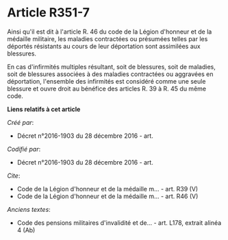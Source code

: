 # Article R351-7

Ainsi qu'il est dit à l'article R. 46 du code de la Légion d'honneur et de la médaille militaire, les maladies contractées ou
présumées telles par les déportés résistants au cours de leur déportation sont assimilées aux blessures.

En cas d'infirmités multiples résultant, soit de blessures, soit de maladies, soit de blessures associées à des maladies
contractées ou aggravées en déportation, l'ensemble des infirmités est considéré comme une seule blessure et ouvre droit au
bénéfice des articles R. 39 à R. 45 du même code.

**Liens relatifs à cet article**

_Créé par_:

  - Décret n°2016-1903 du 28 décembre 2016 - art.

_Codifié par_:

  - Décret n°2016-1903 du 28 décembre 2016 - art.

_Cite_:

  - Code de la Légion d'honneur et de la médaille m... - art. R39 (V)
  - Code de la Légion d'honneur et de la médaille m... - art. R46 (V)

_Anciens textes_:

  - Code des pensions militaires d'invalidité et de... - art. L178, extrait alinéa 4 (Ab)
